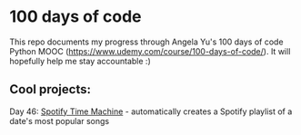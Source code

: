 # 100 days of code

This repo documents my progress through Angela Yu's 100 days of code Python MOOC (https://www.udemy.com/course/100-days-of-code/). It will hopefully help me stay accountable :)

## Cool projects:

Day 46: [Spotify Time Machine](https://github.com/ffrodslaw/100-days-of-code/tree/main/46_spotify-time-machine) - automatically creates a Spotify playlist of a date's most popular songs

